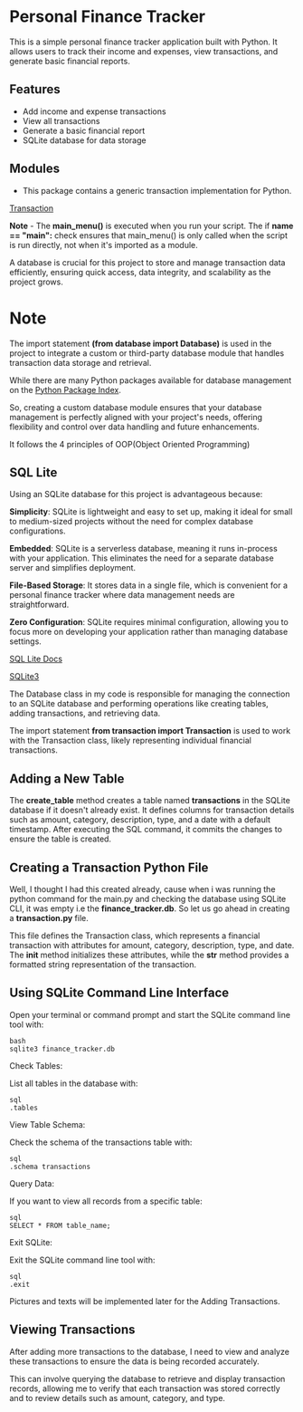 # Personal Finance Tracker

This is a simple personal finance tracker application built with Python. It allows users to track their income and expenses, view transactions, and generate basic financial reports.


## Features

- Add income and expense transactions
- View all transactions
- Generate a basic financial report
- SQLite database for data storage


## Modules

- This package contains a generic transaction implementation for Python.

[Transaction](https://pypi.org/project/transaction/)

**Note** - The **main_menu()** is executed when you run your script. The if **__name__ == "__main__":** check ensures that main_menu() is only called when the script is run directly, not when it's imported as a module.



A database is crucial for this project to store and manage transaction data efficiently, ensuring quick access, data integrity, and scalability as the project grows.

# **Note**

The import statement **(from database import Database)** is used in the project to integrate a custom or third-party database module that handles transaction data storage and retrieval.

While there are many Python packages available for database management on the [Python Package Index](https://pypi.org/).

So, creating a custom database module ensures that your database management is perfectly aligned with your project's needs, offering flexibility and control over data handling and future enhancements.


It follows the 4 principles of OOP(Object Oriented Programming)


## SQL Lite



Using an SQLite database for this project is advantageous because:

**Simplicity**: SQLite is lightweight and easy to set up, making it ideal for small to medium-sized projects without the need for complex database configurations.

**Embedded**: SQLite is a serverless database, meaning it runs in-process with your application. This eliminates the need for a separate database server and simplifies deployment.

**File-Based Storage**: It stores data in a single file, which is convenient for a personal finance tracker where data management needs are straightforward.

**Zero Configuration**: SQLite requires minimal configuration, allowing you to focus more on developing your application rather than managing database settings.


[SQL Lite Docs](https://www.sqlite.org/docs.html)


[SQLite3](https://docs.python.org/3/library/sqlite3.html#module-sqlite3)



The Database class in my code is responsible for managing the connection to an SQLite database and performing operations like creating tables, adding transactions, and retrieving data.

The import statement **from transaction import Transaction** is used to work with the Transaction class, likely representing individual financial transactions.



## Adding a New Table

The **create_table** method creates a table named **transactions** in the SQLite database if it doesn't already exist. It defines columns for transaction details such as amount, category, description, type, and a date with a default timestamp. After executing the SQL command, it commits the changes to ensure the table is created.

## Creating a Transaction Python File

Well, I thought I had this created already, cause when i was running the python command for the main.py and checking the database using SQLite CLI, it was empty i.e the **finance_tracker.db**. So let us go ahead in creating a **transaction.py** file.

This file defines the Transaction class, which represents a financial transaction with attributes for amount, category, description, type, and date. The __init__ method initializes these attributes, while the __str__ method provides a formatted string representation of the transaction.



## Using SQLite Command Line Interface

Open your terminal or command prompt and start the SQLite command line tool with:
```
bash
sqlite3 finance_tracker.db
```

Check Tables:

List all tables in the database with:
```
sql
.tables
```
View Table Schema:

Check the schema of the transactions table with:
```
sql
.schema transactions
```

Query Data:

If you want to view all records from a specific table:
```
sql
SELECT * FROM table_name;
```
Exit SQLite:

Exit the SQLite command line tool with:
```
sql
.exit
```


Pictures and texts will be implemented later for the Adding Transactions.

## Viewing Transactions

After adding more transactions to the database, I  need to view and analyze these transactions to ensure the data is being recorded accurately.

This can involve querying the database to retrieve and display transaction records, allowing me to verify that each transaction was stored correctly and to review details such as amount, category, and type.